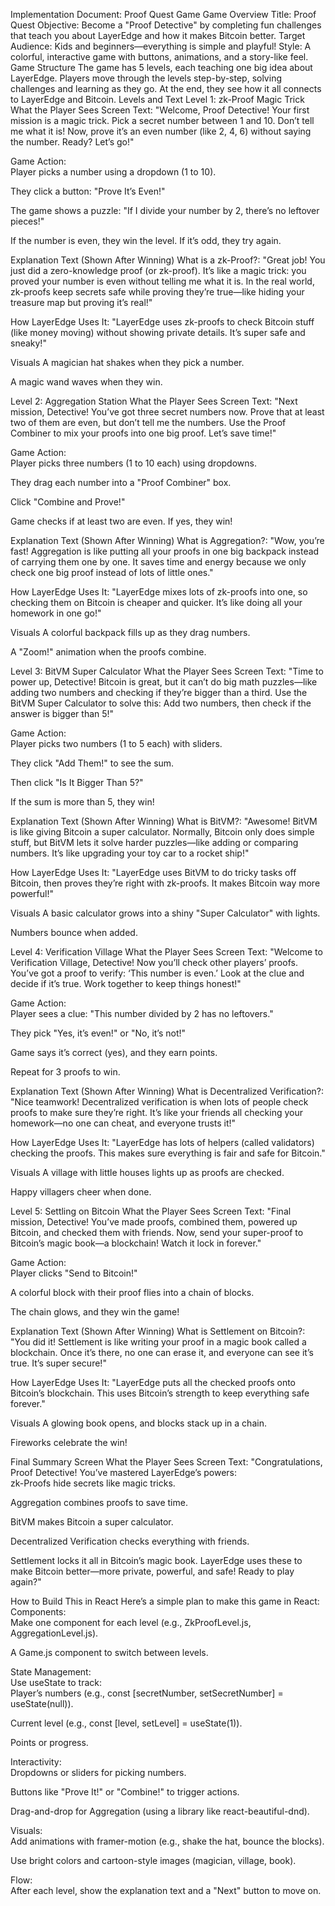 Implementation Document: Proof Quest Game
Game Overview
Title: Proof Quest
Objective: Become a "Proof Detective" by completing fun challenges that teach you about LayerEdge and how it makes Bitcoin better.
Target Audience: Kids and beginners—everything is simple and playful!
Style: A colorful, interactive game with buttons, animations, and a story-like feel.
Game Structure
The game has 5 levels, each teaching one big idea about LayerEdge. Players move through the levels step-by-step, solving challenges and learning as they go. At the end, they see how it all connects to LayerEdge and Bitcoin.
Levels and Text
Level 1: zk-Proof Magic Trick
What the Player Sees
Screen Text:
"Welcome, Proof Detective! Your first mission is a magic trick. Pick a secret number between 1 and 10. Don’t tell me what it is! Now, prove it’s an even number (like 2, 4, 6) without saying the number. Ready? Let’s go!"

Game Action:  
Player picks a number using a dropdown (1 to 10).  

They click a button: "Prove It’s Even!"  

The game shows a puzzle: "If I divide your number by 2, there’s no leftover pieces!"  

If the number is even, they win the level. If it’s odd, they try again.

Explanation Text (Shown After Winning)
What is a zk-Proof?:
"Great job! You just did a zero-knowledge proof (or zk-proof). It’s like a magic trick: you proved your number is even without telling me what it is. In the real world, zk-proofs keep secrets safe while proving they’re true—like hiding your treasure map but proving it’s real!"

How LayerEdge Uses It:
"LayerEdge uses zk-proofs to check Bitcoin stuff (like money moving) without showing private details. It’s super safe and sneaky!"

Visuals
A magician hat shakes when they pick a number.  

A magic wand waves when they win.

Level 2: Aggregation Station
What the Player Sees
Screen Text:
"Next mission, Detective! You’ve got three secret numbers now. Prove that at least two of them are even, but don’t tell me the numbers. Use the Proof Combiner to mix your proofs into one big proof. Let’s save time!"

Game Action:  
Player picks three numbers (1 to 10 each) using dropdowns.  

They drag each number into a "Proof Combiner" box.  

Click "Combine and Prove!"  

Game checks if at least two are even. If yes, they win!

Explanation Text (Shown After Winning)
What is Aggregation?:
"Wow, you’re fast! Aggregation is like putting all your proofs in one big backpack instead of carrying them one by one. It saves time and energy because we only check one big proof instead of lots of little ones."

How LayerEdge Uses It:
"LayerEdge mixes lots of zk-proofs into one, so checking them on Bitcoin is cheaper and quicker. It’s like doing all your homework in one go!"

Visuals
A colorful backpack fills up as they drag numbers.  

A "Zoom!" animation when the proofs combine.

Level 3: BitVM Super Calculator
What the Player Sees
Screen Text:
"Time to power up, Detective! Bitcoin is great, but it can’t do big math puzzles—like adding two numbers and checking if they’re bigger than a third. Use the BitVM Super Calculator to solve this: Add two numbers, then check if the answer is bigger than 5!"

Game Action:  
Player picks two numbers (1 to 5 each) with sliders.  

They click "Add Them!" to see the sum.  

Then click "Is It Bigger Than 5?"  

If the sum is more than 5, they win!

Explanation Text (Shown After Winning)
What is BitVM?:
"Awesome! BitVM is like giving Bitcoin a super calculator. Normally, Bitcoin only does simple stuff, but BitVM lets it solve harder puzzles—like adding or comparing numbers. It’s like upgrading your toy car to a rocket ship!"

How LayerEdge Uses It:
"LayerEdge uses BitVM to do tricky tasks off Bitcoin, then proves they’re right with zk-proofs. It makes Bitcoin way more powerful!"

Visuals
A basic calculator grows into a shiny "Super Calculator" with lights.  

Numbers bounce when added.

Level 4: Verification Village
What the Player Sees
Screen Text:
"Welcome to Verification Village, Detective! Now you’ll check other players’ proofs. You’ve got a proof to verify: ‘This number is even.’ Look at the clue and decide if it’s true. Work together to keep things honest!"

Game Action:  
Player sees a clue: "This number divided by 2 has no leftovers."  

They pick "Yes, it’s even!" or "No, it’s not!"  

Game says it’s correct (yes), and they earn points.  

Repeat for 3 proofs to win.

Explanation Text (Shown After Winning)
What is Decentralized Verification?:
"Nice teamwork! Decentralized verification is when lots of people check proofs to make sure they’re right. It’s like your friends all checking your homework—no one can cheat, and everyone trusts it!"

How LayerEdge Uses It:
"LayerEdge has lots of helpers (called validators) checking the proofs. This makes sure everything is fair and safe for Bitcoin."

Visuals
A village with little houses lights up as proofs are checked.  

Happy villagers cheer when done.

Level 5: Settling on Bitcoin
What the Player Sees
Screen Text:
"Final mission, Detective! You’ve made proofs, combined them, powered up Bitcoin, and checked them with friends. Now, send your super-proof to Bitcoin’s magic book—a blockchain! Watch it lock in forever."

Game Action:  
Player clicks "Send to Bitcoin!"  

A colorful block with their proof flies into a chain of blocks.  

The chain glows, and they win the game!

Explanation Text (Shown After Winning)
What is Settlement on Bitcoin?:
"You did it! Settlement is like writing your proof in a magic book called a blockchain. Once it’s there, no one can erase it, and everyone can see it’s true. It’s super secure!"

How LayerEdge Uses It:
"LayerEdge puts all the checked proofs onto Bitcoin’s blockchain. This uses Bitcoin’s strength to keep everything safe forever."

Visuals
A glowing book opens, and blocks stack up in a chain.  

Fireworks celebrate the win!

Final Summary Screen
What the Player Sees
Screen Text:
"Congratulations, Proof Detective! You’ve mastered LayerEdge’s powers:  
zk-Proofs hide secrets like magic tricks.  

Aggregation combines proofs to save time.  

BitVM makes Bitcoin a super calculator.  

Decentralized Verification checks everything with friends.  

Settlement locks it all in Bitcoin’s magic book.
LayerEdge uses these to make Bitcoin better—more private, powerful, and safe! Ready to play again?"

How to Build This in React
Here’s a simple plan to make this game in React:
Components:  
Make one component for each level (e.g., ZkProofLevel.js, AggregationLevel.js).  

A Game.js component to switch between levels.

State Management:  
Use useState to track:  
Player’s numbers (e.g., const [secretNumber, setSecretNumber] = useState(null)).  

Current level (e.g., const [level, setLevel] = useState(1)).  

Points or progress.

Interactivity:  
Dropdowns or sliders for picking numbers.  

Buttons like "Prove It!" or "Combine!" to trigger actions.  

Drag-and-drop for Aggregation (using a library like react-beautiful-dnd).

Visuals:  
Add animations with framer-motion (e.g., shake the hat, bounce the blocks).  

Use bright colors and cartoon-style images (magician, village, book).

Flow:  
After each level, show the explanation text and a "Next" button to move on.

